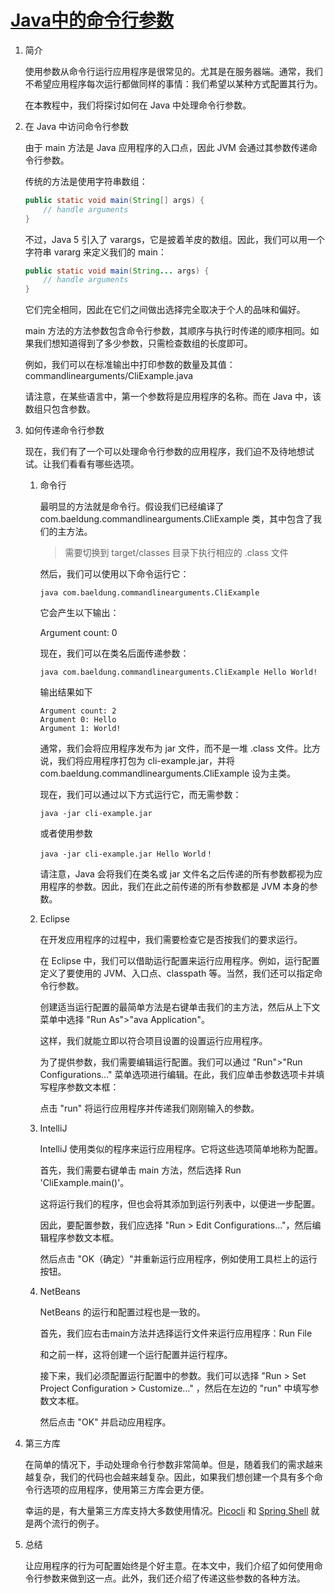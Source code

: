 # [Java中的命令行参数](https://www.baeldung.com/java-command-line-arguments)

1. 简介

    使用参数从命令行运行应用程序是很常见的。尤其是在服务器端。通常，我们不希望应用程序每次运行都做同样的事情：我们希望以某种方式配置其行为。

    在本教程中，我们将探讨如何在 Java 中处理命令行参数。

2. 在 Java 中访问命令行参数

    由于 main 方法是 Java 应用程序的入口点，因此 JVM 会通过其参数传递命令行参数。

    传统的方法是使用字符串数组：

    ```java
    public static void main(String[] args) {
        // handle arguments
    }
    ```

    不过，Java 5 引入了 varargs，它是披着羊皮的数组。因此，我们可以用一个字符串 vararg 来定义我们的 main：

    ```java
    public static void main(String... args) {
        // handle arguments
    }
    ```

    它们完全相同，因此在它们之间做出选择完全取决于个人的品味和偏好。

    main 方法的方法参数包含命令行参数，其顺序与执行时传递的顺序相同。如果我们想知道得到了多少参数，只需检查数组的长度即可。

    例如，我们可以在标准输出中打印参数的数量及其值：commandlinearguments/CliExample.java

    请注意，在某些语言中，第一个参数将是应用程序的名称。而在 Java 中，该数组只包含参数。

3. 如何传递命令行参数

    现在，我们有了一个可以处理命令行参数的应用程序，我们迫不及待地想试试。让我们看看有哪些选项。

    1. 命令行

        最明显的方法就是命令行。假设我们已经编译了 com.baeldung.commandlinearguments.CliExample 类，其中包含了我们的主方法。

        > 需要切换到 target/classes 目录下执行相应的 .class 文件

        然后，我们可以使用以下命令运行它：

        `java com.baeldung.commandlinearguments.CliExample`

        它会产生以下输出：

        Argument count: 0

        现在，我们可以在类名后面传递参数：

        `java com.baeldung.commandlinearguments.CliExample Hello World!`

        输出结果如下

        ```log
        Argument count: 2
        Argument 0: Hello
        Argument 1: World!
        ```

        通常，我们会将应用程序发布为 jar 文件，而不是一堆 .class 文件。比方说，我们将应用程序打包为 cli-example.jar，并将 com.baeldung.commandlinearguments.CliExample 设为主类。

        现在，我们可以通过以下方式运行它，而无需参数：

        `java -jar cli-example.jar`

        或者使用参数

        `java -jar cli-example.jar Hello World！`

        请注意，Java 会将我们在类名或 jar 文件名之后传递的所有参数都视为应用程序的参数。因此，我们在此之前传递的所有参数都是 JVM 本身的参数。

    2. Eclipse

        在开发应用程序的过程中，我们需要检查它是否按我们的要求运行。

        在 Eclipse 中，我们可以借助运行配置来运行应用程序。例如，运行配置定义了要使用的 JVM、入口点、classpath 等。当然，我们还可以指定命令行参数。

        创建适当运行配置的最简单方法是右键单击我们的主方法，然后从上下文菜单中选择 "Run As">"ava Application"。

        这样，我们就能立即以符合项目设置的设置运行应用程序。

        为了提供参数，我们需要编辑运行配置。我们可以通过 "Run">"Run Configurations…" 菜单选项进行编辑。在此，我们应单击参数选项卡并填写程序参数文本框：

        点击 "run" 将运行应用程序并传递我们刚刚输入的参数。

    3. IntelliJ

        IntelliJ 使用类似的程序来运行应用程序。它将这些选项简单地称为配置。

        首先，我们需要右键单击 main 方法，然后选择 Run 'CliExample.main()'。

        这将运行我们的程序，但也会将其添加到运行列表中，以便进一步配置。

        因此，要配置参数，我们应选择 "Run > Edit Configurations…"，然后编辑程序参数文本框。

        然后点击 "OK（确定）"并重新运行应用程序，例如使用工具栏上的运行按钮。

    4. NetBeans

        NetBeans 的运行和配置过程也是一致的。

        首先，我们应右击main方法并选择运行文件来运行应用程序：Run File

        和之前一样，这将创建一个运行配置并运行程序。

        接下来，我们必须配置运行配置中的参数。我们可以选择 "Run > Set Project Configuration > Customize…" ，然后在左边的 "run" 中填写参数文本框。

        然后点击 "OK" 并启动应用程序。

4. 第三方库

    在简单的情况下，手动处理命令行参数非常简单。但是，随着我们的需求越来越复杂，我们的代码也会越来越复杂。因此，如果我们想创建一个具有多个命令行选项的应用程序，使用第三方库会更方便。

    幸运的是，有大量第三方库支持大多数使用情况。[Picocli](https://www.baeldung.com/java-picocli-create-command-line-program) 和 [Spring Shell](https://www.baeldung.com/spring-shell-cli) 就是两个流行的例子。

5. 总结

    让应用程序的行为可配置始终是个好主意。在本文中，我们介绍了如何使用命令行参数来做到这一点。此外，我们还介绍了传递这些参数的各种方法。
